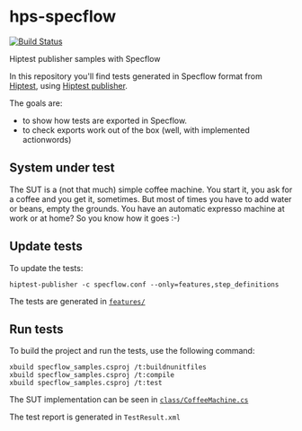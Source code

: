 # hps-specflow

[![Build Status](https://travis-ci.org/hiptest/hps-specflow.svg?branch=master)](https://travis-ci.org/hiptest/hps-specflow)

Hiptest publisher samples with Specflow

In this repository you'll find tests generated in Specflow format from [Hiptest](https://hiptest.com), using [Hiptest publisher](https://github.com/hiptest/hiptest-publisher).

The goals are:

 * to show how tests are exported in Specflow.
 * to check exports work out of the box (well, with implemented actionwords)

System under test
------------------

The SUT is a (not that much) simple coffee machine. You start it, you ask for a coffee and you get it, sometimes. But most of times you have to add water or beans, empty the grounds. You have an automatic expresso machine at work or at home? So you know how it goes :-)

Update tests
-------------

To update the tests:

    hiptest-publisher -c specflow.conf --only=features,step_definitions

The tests are generated in [``features/``](https://github.com/hiptest/hps-specflow/tree/master/features)

Run tests
---------


To build the project and run the tests, use the following command:

    xbuild specflow_samples.csproj /t:buildnunitfiles
    xbuild specflow_samples.csproj /t:compile
    xbuild specflow_samples.csproj /t:test

The SUT implementation can be seen in [``class/CoffeeMachine.cs``](https://github.com/hiptest/hps-specflow/blob/master/class/CoffeeMachine.cs)

The test report is generated in ```TestResult.xml```
